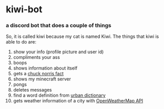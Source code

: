 # kiwi-bot

### a discord bot that does a couple of things

So, it is called kiwi because my cat is named Kiwi.
The things that kiwi is able to do are:
1. show your info (profile picture and user id)
2. compliments your ass
3. boops
4. shows information about itself
5. gets a [chuck norris fact](https://api.chucknorris.io/)
6. shows my minecraft server
7. pongs
8. deletes messages
9. find a word definition from [urban dictionary](https://github.com/zdict/zdict/wiki/Urban-dictionary-API-documentation)
10. gets weather information of a city with [OpenWeatherMap API](https://openweathermap.org/api)
